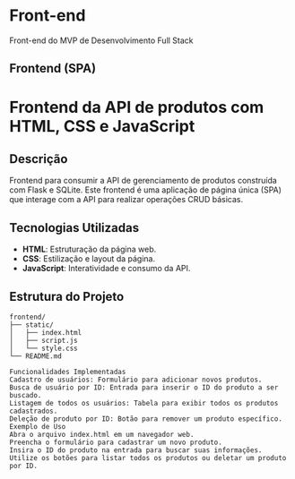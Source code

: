 # Front-end
Front-end do MVP de Desenvolvimento Full Stack
## Frontend (SPA)

# Frontend da API de produtos com HTML, CSS e JavaScript

## Descrição

Frontend para consumir a API de gerenciamento de produtos construída com Flask e SQLite. Este frontend é uma aplicação de página única (SPA) que interage com a API para realizar operações CRUD básicas.

## Tecnologias Utilizadas

- **HTML**: Estruturação da página web.
- **CSS**: Estilização e layout da página.
- **JavaScript**: Interatividade e consumo da API.

## Estrutura do Projeto

```plaintext
frontend/
├── static/
│   ├── index.html
│   ├── script.js
│   └── style.css
└── README.md

Funcionalidades Implementadas
Cadastro de usuários: Formulário para adicionar novos produtos.
Busca de usuário por ID: Entrada para inserir o ID do produto a ser buscado.
Listagem de todos os usuários: Tabela para exibir todos os produtos cadastrados.
Deleção de produto por ID: Botão para remover um produto específico.
Exemplo de Uso
Abra o arquivo index.html em um navegador web.
Preencha o formulário para cadastrar um novo produto.
Insira o ID do produto na entrada para buscar suas informações.
Utilize os botões para listar todos os produtos ou deletar um produto por ID.
